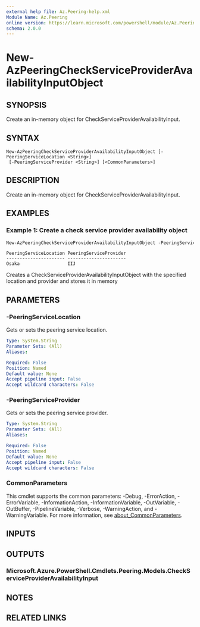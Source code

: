 ```yaml
---
external help file: Az.Peering-help.xml
Module Name: Az.Peering
online version: https://learn.microsoft.com/powershell/module/Az.Peering/new-azpeeringcheckserviceprovideravailabilityinputobject
schema: 2.0.0
---
```


# New-AzPeeringCheckServiceProviderAvailabilityInputObject

## SYNOPSIS
Create an in-memory object for CheckServiceProviderAvailabilityInput.

## SYNTAX

```
New-AzPeeringCheckServiceProviderAvailabilityInputObject [-PeeringServiceLocation <String>]
 [-PeeringServiceProvider <String>] [<CommonParameters>]
```

## DESCRIPTION
Create an in-memory object for CheckServiceProviderAvailabilityInput.

## EXAMPLES

### Example 1: Create a check service provider availability object
```powershell
New-AzPeeringCheckServiceProviderAvailabilityInputObject -PeeringServiceLocation Osaka -PeeringServiceProvider IIJ
```

```output
PeeringServiceLocation PeeringServiceProvider
---------------------- ----------------------
Osaka                  IIJ
```

Creates a CheckServiceProviderAvailabilityInputObject with the specified location and provider and stores it in memory

## PARAMETERS

### -PeeringServiceLocation
Gets or sets the peering service location.

```yaml
Type: System.String
Parameter Sets: (All)
Aliases:

Required: False
Position: Named
Default value: None
Accept pipeline input: False
Accept wildcard characters: False
```

### -PeeringServiceProvider
Gets or sets the peering service provider.

```yaml
Type: System.String
Parameter Sets: (All)
Aliases:

Required: False
Position: Named
Default value: None
Accept pipeline input: False
Accept wildcard characters: False
```

### CommonParameters
This cmdlet supports the common parameters: -Debug, -ErrorAction, -ErrorVariable, -InformationAction, -InformationVariable, -OutVariable, -OutBuffer, -PipelineVariable, -Verbose, -WarningAction, and -WarningVariable. For more information, see [about_CommonParameters](http://go.microsoft.com/fwlink/?LinkID=113216).

## INPUTS

## OUTPUTS

### Microsoft.Azure.PowerShell.Cmdlets.Peering.Models.CheckServiceProviderAvailabilityInput

## NOTES

## RELATED LINKS
